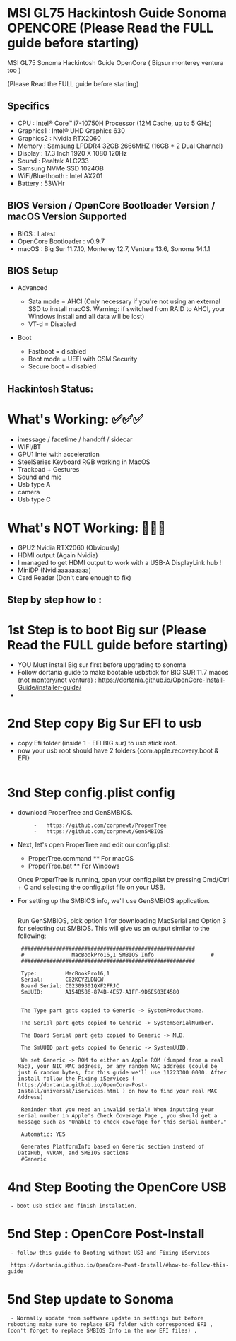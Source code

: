 # MSI GL75 Hackintosh Guide Sonoma OPENCORE (Please Read the FULL guide before starting)
 MSI GL75 Sonoma Hackintosh Guide OpenCore ( Bigsur monterey ventura too )

(Please Read the FULL guide before starting)

## Specifics

- CPU : Intel® Core™ i7-10750H Processor (12M Cache, up to 5 GHz)
- Graphics1 : Intel® UHD Graphics 630
- Graphics2 : Nvidia RTX2060
- Memory : Samsung LPDDR4 32GB 2666MHZ (16GB * 2 Dual Channel)
- Display : 17.3 Inch 1920 X 1080 120Hz
- Sound : Realtek ALC233
- Samsung NVMe SSD 1024GB
- WiFi/Bluethooth : Intel AX201
- Battery : 53WHr


## BIOS Version / OpenCore Bootloader Version / macOS Version Supported

- BIOS : Latest
- OpenCore Bootloader : v0.9.7
- macOS : Big Sur 11.7.10, Monterey 12.7, Ventura 13.6, Sonoma 14.1.1


## BIOS Setup

- Advanced

   - Sata mode = AHCI (Only necessary if you're not using an external SSD to install macOS. Warning: if switched from RAID to AHCI, your Windows install and all data will be lost)
   - VT-d = Disabled

- Boot

   - Fastboot = disabled
   - Boot mode = UEFI with CSM Security
   - Secure boot = disabled

## Hackintosh Status:

# What's Working: ✅✅✅

 - imessage / facetime / handoff / sidecar
 - WIFI/BT
 - GPU1 Intel with acceleration
 - SteelSeries Keyboard RGB working in MacOS
 - Trackpad + Gestures
 - Sound and mic
 - Usb type A
 - camera
 - Usb type C

# What's NOT Working: 🚫🚫🚫

 - GPU2 Nvidia RTX2060 (Obviously)
 - HDMI output (Again Nvidia)
 - I managed to get HDMI output to work with a USB-A DisplayLink hub !
 - MiniDP (Nvidiaaaaaaaaa)
 - Card Reader (Don't care enough to fix)


## Step by step how to :

# 1st Step is to boot Big sur (Please Read the FULL guide before starting)

 - YOU Must install Big sur first before upgrading to sonoma 
 - Follow dortania guide to make bootable usbstick for BIG SUR 11.7 macos (not montery/not ventura)  : https://dortania.github.io/OpenCore-Install-Guide/installer-guide/
 - 
# 2nd Step copy Big Sur EFI to usb

 - copy Efi folder (inside 1 - EFI BIG sur) to usb stick root.
 - now your usb root should have 2 folders {com.apple.recovery.boot & EFI}

<img src="https://dortania.github.io/OpenCore-Install-Guide/assets/img/com-efi-done.a6fb730e.png" alt="">

# 3nd Step config.plist config
 - download ProperTree and GenSMBIOS.

            -   https://github.com/corpnewt/ProperTree
            -   https://github.com/corpnewt/GenSMBIOS
            
 - Next, let's open ProperTree and edit our config.plist:

    * ProperTree.command
      ** For macOS
    * ProperTree.bat
      ** For Windows

    Once ProperTree is running, open your config.plist by pressing Cmd/Ctrl + O and selecting the config.plist file on your USB.

 - For setting up the SMBIOS info, we'll use GenSMBIOS application.

    
    <img src="https://dortania.github.io/OpenCore-Install-Guide/assets/img/smbios.35dd8ead.png" alt="">

    Run GenSMBIOS, pick option 1 for downloading MacSerial and Option 3 for selecting out SMBIOS. 
    This will give us an output similar to the following:

        #######################################################
        #               MacBookPro16,1 SMBIOS Info                  #
        #######################################################

        Type:         MacBookPro16,1
        Serial:       C02KCYZLDNCW
        Board Serial: C02309301QXF2FRJC
        SmUUID:       A154B586-874B-4E57-A1FF-9D6E503E4580


        The Type part gets copied to Generic -> SystemProductName.

        The Serial part gets copied to Generic -> SystemSerialNumber.

        The Board Serial part gets copied to Generic -> MLB.

        The SmUUID part gets copied to Generic -> SystemUUID.

        We set Generic -> ROM to either an Apple ROM (dumped from a real Mac), your NIC MAC address, or any random MAC address (could be just 6 random bytes, for this guide we'll use 11223300 0000. After install follow the Fixing iServices ( https://dortania.github.io/OpenCore-Post-Install/universal/iservices.html ) on how to find your real MAC Address)

        Reminder that you need an invalid serial! When inputting your serial number in Apple's Check Coverage Page , you should get a message such as "Unable to check coverage for this serial number."

        Automatic: YES

        Generates PlatformInfo based on Generic section instead of DataHub, NVRAM, and SMBIOS sections
        #Generic

# 4nd Step Booting the OpenCore USB

     - boot usb stick and finish instalation.

# 5nd Step : OpenCore Post-Install

     - follow this guide to Booting without USB and Fixing iServices
     
     https://dortania.github.io/OpenCore-Post-Install/#how-to-follow-this-guide

# 5nd Step update to Sonoma
    
     - Normally update from software update in settings but before rebooting make sure to replace EFI folder with corresponded EFI , (don't forget to replace SMBIOS Info in the new EFI files) .

